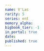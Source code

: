 ```yaml
---
name: V'Las
rarity: 5
series: ent
memory_alpha:
bigbook_tier: -1
in_portal: true
date:
published: true
---
```



